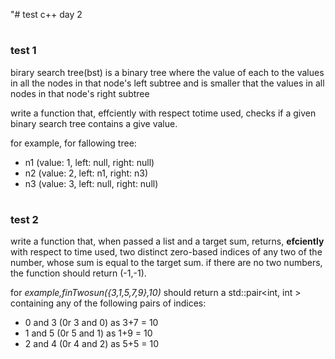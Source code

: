 "# test c++ day 2
#
### test 1
birary search tree(bst) is a binary tree where the value of each to the values in all the nodes in that node's left subtree and is smaller that the values in all nodes in that node's right subtree

write a function that, effciently with respect totime used, checks if a given binary search tree contains a give value.

for example, for fallowing tree:

- n1 (value: 1, left: null, right: null)
- n2 (value: 2, left: n1, right: n3)
- n3 (value: 3, left: null, right: null)
#
### test 2
write a function that, when passed a list and a target sum, returns, __efciently__ with respect to time used, two distinct zero-based indices of any two of the number, whose sum is equal to the target sum. if there are no two numbers, the function should return (-1,-1).

for _example,finTwosun({3,1,5,7,9},10)_ should return a std::pair<int, int > containing any of the following pairs of indices:

- 0 and 3 (0r 3 and 0) as 3+7 = 10
- 1 and 5 (0r 5 and 1) as 1+9 = 10
- 2 and 4 (0r 4 and 2) as 5+5 = 10

 